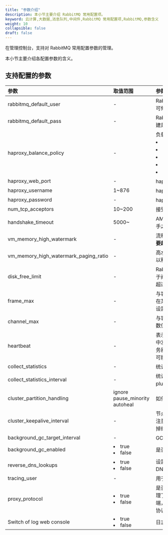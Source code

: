 ```yaml
---
title: "参数介绍"
description: 本小节主要介绍 RabbitMQ 常用配置项。 
keyword: 云计算,大数据,消息队列,中间件,RabbitMQ 常用配置项,RabbitMQ,参数含义
weight: 10
collapsible: false
draft: false
---
```


在管理控制台，支持对 RabbitMQ 常用配置参数的管理。

本小节主要介绍各配置参数的含义。

## 支持配置的参数

| <span style="display:inline-block;width:80px">参数</span> | <span style="display:inline-block;width:120px">取值范围</span> | <span style="display:inline-block;width:460px">参数说明</span> |
| :-------------------------------------------------------- | :----------------------------------------------------------- | :----------------------------------------------------------- |
| rabbitmq_default_user                                     | -                                                            | RabbitMQ 网页控制台管理员用户名。（此项配置在集群创建后不可修改） |
| rabbitmq_default_pass                                     | -                                                            | RabbitMQ 网页控制台默认管理员用户密码。初始密码为集群创建是配置的密码。 |
| haproxy_balance_policy                                    | -                                                            | 负载均衡策略。<li>roundrobin：轮询。 </li><li>leastconn：最小连接。</li><li>static-rr：静态权重。 </li><li>source：IP 哈希。 </li><li>uri：uri 哈希。 url_param：url_param 哈希。</li> |
| haproxy_web_port                                          | -                                                            | haproxy 监控界面端口。                                       |
| haproxy_username                                          | 1~876                                                        | haproxy 监控界面用户名。                                     |
| haproxy_password                                          | -                                                            | haproxy 监控界面密码。                                       |
| num_tcp_acceptors                                         | 10~200                                                       | 接受 TCP 侦听器连接的 Erlang 进程数。                        |
| handshake_timeout                                         | 5000~                                                        | AMQP 0-8/0-9/0-9-1 handshake （在 socket 连接和SSL 握手之后）的最大时间, 单位为`毫秒`。 |
| vm_memory_high_watermark                                  | -                                                            | 流程控制触发的内存阀值。**如果内存很小，可以适当加大，但不要超过 0.7**。 |
| vm_memory_high_watermark_paging_ratio                     | -                                                            | 高水位限制的分数，当达到阀值时，队列中消息会转移到磁盘上以释放内存。**内存紧张的情况，尅适当调小，不要小于 0.2**。 |
| disk_free_limit                                           | -                                                            | RabbitMQ 存储数据分区的可用磁盘空间限制。当可用空间值低于阀值时，流程控制将被触发。默认情况下，可用磁盘空间必须超过 50MB，默认值为 500MB。 |
| frame_max                                                 | -                                                            | 与客户端协商的允许最大 frame 大小。设置为`０`表示无限制，但在某些QPid 客户端会引发 bug。设置较大的值可以提高吞吐量，设置一个较小的值可能会提高延迟。 |
| channel_max                                               | -                                                            | 与客户端协商的允许最大 chanel 大小。设置为`０`表示无限制。该数值越大，则 broker 使用的内存就越高。 |
| heartbeat                                                 | -                                                            | 表示心跳延迟（单位为秒），服务器将在 connection.tune frame 中发送。如果设置为 0，心跳将被禁用。客户端可以不用遵循服务器的建议，禁用心跳可以在有大量连接的场景中提高性能，但可能会造成关闭了非活动连接的网络设备上的连接落下。 |
| collect_statistics                                        | -                                                            | 统计收集模式。主要与管理插件相关。                           |
| collect_statistics_interval                               | -                                                            | 统计收集时间间隔（单位为毫秒）。 主要针对于 management plugin。 |
| cluster_partition_handling                                | ignore<br />pause_minority<br />autoheal                     | 如何处理网络分区。                                           |
| cluster_keepalive_interval                                | -                                                            | 节点向其它节点发送存活消息和频率(毫秒)。<br />注意，这与 net_ticktime 是不同的。丢失存活消息不会引起节点掉线。 |
| background_gc_target_interval                             | -                                                            | GC 实际间隔将根据执行操作所需的时间而有所不同。              |
| background_gc_enabled                                     | <li> true </li><li> false </li>                              | 是否启用 GC，开启或许可以减少内存使用。                      |
| reverse_dns_lookups                                       | <li> true </li><li> false </li>                              | 设置为 true，可让客户端在连接时让 RabbitMQ 执行一个反向 DNS 查找，然后通过 rabbitmqctl 和管理插件来展现信息。 |
| tracing_user                                              | -                                                            | 用于创建追踪队列的用户。                                     |
| proxy_protocol                                            | <li> true </li><li> false </li>                              | 是否启用代理协议支持。一旦启用，客户端就不能直接连接到代理了，必须通过负载平衡器连接，此设置仅适用于 AMQP 客户端，其他协议类型的 MQTT 或 STOMP 有自己的设置来启用代理协议。有关更多信息，请参阅插件文档。 |
| Switch of log web console                                 | <li> true </li><li> false </li>                              | 日志管理控制台开关，true=开启，默认开启。                    |
